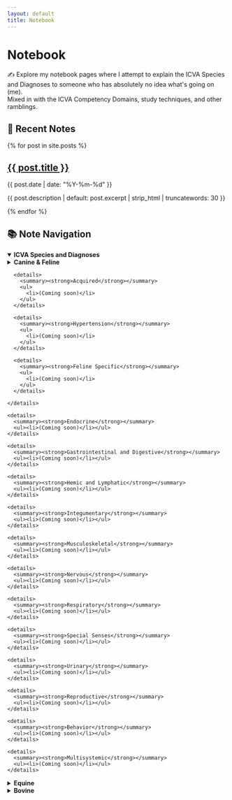 ```yaml
---
layout: default
title: Notebook
---
```


<h1>Notebook</h1>
<p>✍️ Explore my notebook pages where I attempt to explain the ICVA Species and Diagnoses to someone who has absolutely no idea what's going on (me).<br>Mixed in with the ICVA Competency Domains, study techniques, and other ramblings.</p>

<div class="notebook-container">
  <div class="notebook-left">
    <h2>📓 Recent Notes</h2>
    <div class="post-card-list">
      {% for post in site.posts %}
        <div class="post-card">
          <div class="thumb"></div>
          <h2><a href="{{ post.url | relative_url }}">{{ post.title }}</a></h2>
          <p class="post-meta">{{ post.date | date: "%Y-%m-%d" }}</p>
          <p>{{ post.description | default: post.excerpt | strip_html | truncatewords: 30 }}</p>
        </div>
      {% endfor %}
    </div>
  </div>
  <div class="notebook-right nav-tree">
    <h2>📚 Note Navigation</h2>

<details open>
  <summary><strong>ICVA Species and Diagnoses</strong></summary>

  <details>
    <summary><strong>Canine &amp; Feline</strong></summary>

    <details>
      <summary><strong>Cardiovascular</strong></summary>

      <details>
        <summary><strong>Arrhythmias</strong></summary>
        <ul>
          <li>(Coming soon)</li>
        </ul>
      </details>

      <details>
        <summary><strong>Congenital</strong></summary>
        <ul>
          {% assign pda = site.posts | where: "title", "Patent Ductus Arteriosus (PDA)" | first %}
{% if pda %}
  <li><a href="{{ pda.url | relative_url }}">Patent Ductus Arteriosus</a></li>
{% else %}
  <li>Patent Ductus Arteriosus (link coming soon)</li>
{% endif %}
        </ul>
      </details>

      <details>
        <summary><strong>Acquired</strong></summary>
        <ul>
          <li>(Coming soon)</li>
        </ul>
      </details>

      <details>
        <summary><strong>Hypertension</strong></summary>
        <ul>
          <li>(Coming soon)</li>
        </ul>
      </details>

      <details>
        <summary><strong>Feline Specific</strong></summary>
        <ul>
          <li>(Coming soon)</li>
        </ul>
      </details>

    </details>

    <details>
      <summary><strong>Endocrine</strong></summary>
      <ul><li>(Coming soon)</li></ul>
    </details>

    <details>
      <summary><strong>Gastrointestinal and Digestive</strong></summary>
      <ul><li>(Coming soon)</li></ul>
    </details>

    <details>
      <summary><strong>Hemic and Lymphatic</strong></summary>
      <ul><li>(Coming soon)</li></ul>
    </details>

    <details>
      <summary><strong>Integumentary</strong></summary>
      <ul><li>(Coming soon)</li></ul>
    </details>

    <details>
      <summary><strong>Musculoskeletal</strong></summary>
      <ul><li>(Coming soon)</li></ul>
    </details>

    <details>
      <summary><strong>Nervous</strong></summary>
      <ul><li>(Coming soon)</li></ul>
    </details>

    <details>
      <summary><strong>Respiratory</strong></summary>
      <ul><li>(Coming soon)</li></ul>
    </details>

    <details>
      <summary><strong>Special Senses</strong></summary>
      <ul><li>(Coming soon)</li></ul>
    </details>

    <details>
      <summary><strong>Urinary</strong></summary>
      <ul><li>(Coming soon)</li></ul>
    </details>

    <details>
      <summary><strong>Reproductive</strong></summary>
      <ul><li>(Coming soon)</li></ul>
    </details>

    <details>
      <summary><strong>Behavior</strong></summary>
      <ul><li>(Coming soon)</li></ul>
    </details>

    <details>
      <summary><strong>Multisystemic</strong></summary>
      <ul><li>(Coming soon)</li></ul>
    </details>

  </details>

  <details>
    <summary><strong>Equine</strong></summary>
    <ul><li>(Coming soon)</li></ul>
  </details>

  <details>
    <summary><strong>Bovine</strong></summary>
    <ul><li>(Coming soon)</li></ul>
  </details>

</details>
